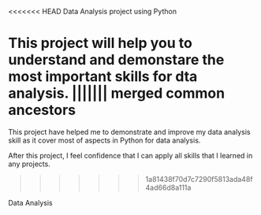 <<<<<<< HEAD
Data Analysis project using Python

This project will help you to understand and demonstare the most important skills for dta analysis.
||||||| merged common ancestors
=======
This project have helped me to demonstrate and improve my data analysis skill as it cover most of aspects in Python for data analysis.

After this project, I feel confidence that I can apply all skills that I learned in any projects.
>>>>>>> 1a81438f70d7c7290f5813ada48f4ad66d8a111a

Data Analysis
